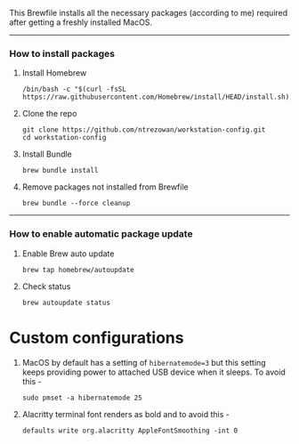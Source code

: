 This Brewfile installs all the necessary packages (according to me) required after getting a freshly installed MacOS.

---

### How to install packages

1. Install Homebrew
    ```shell
    /bin/bash -c "$(curl -fsSL https://raw.githubusercontent.com/Homebrew/install/HEAD/install.sh)"
    ```
2. Clone the repo
    ```shell
    git clone https://github.com/ntrezowan/workstation-config.git
    cd workstation-config
    ```
2. Install Bundle
    ```shell
    brew bundle install
    ```
3. Remove packages not installed from Brewfile
    ```shell
    brew bundle --force cleanup
    ```

---

### How to enable automatic package update

1. Enable Brew auto update
    ```shell
    brew tap homebrew/autoupdate
    ```

2. Check status
    ```shell
    brew autoupdate status
    ```


# Custom configurations

1. MacOS by default has a setting of `hibernatemode=3` but this setting keeps providing power to attached USB device when it sleeps. To avoid this -

    ```shell
    sudo pmset -a hibernatemode 25
    ```
2. Alacritty terminal font renders as bold and to avoid this -

    ```shell
    defaults write org.alacritty AppleFontSmoothing -int 0
    ```

